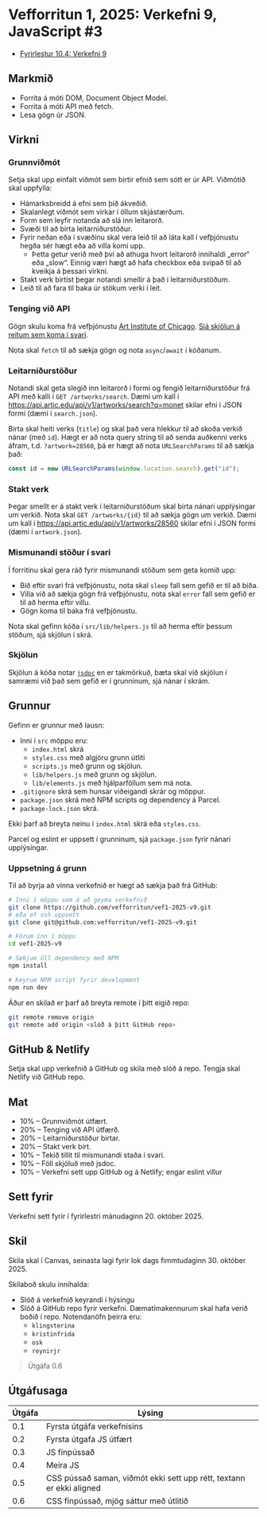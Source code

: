 # Vefforritun 1, 2025: Verkefni 9, JavaScript #3

- [Fyrirlestur 10.4: Verkefni 9](https://youtu.be/oJIBdcTToaI)

## Markmið

- Forrita á móti DOM, Document Object Model.
- Forrita á móti API með fetch.
- Lesa gögn úr JSON.

## Virkni

### Grunnviðmót

Setja skal upp einfalt viðmót sem birtir efnið sem sótt er úr API. Viðmótið skal uppfylla:

- Hámarksbreidd á efni sem þið ákveðið.
- Skalanlegt viðmót sem virkar í öllum skjástærðum.
- Form sem leyfir notanda að slá inn leitarorð.
- Svæði til að birta leitarniðurstöður.
- Fyrir neðan eða í svæðinu skal vera leið til að láta kall í vefþjónustu hegða sér hægt eða að villa komi upp.
  - Þetta getur verið með því að athuga hvort leitarorð innihaldi „error“ eða „slow“. Einnig væri hægt að hafa checkbox eða svipað til að kveikja á þessari virkni.
- Stakt verk birtist þegar notandi smellir á það í leitarniðurstöðum.
- Leið til að fara til baka úr stökum verki í leit.

### Tenging við API

Gögn skulu koma frá vefþjónustu [Art Institute of Chicago](https://api.artic.edu/docs/#introduction). [Sjá skjölun á reitum sem koma í svari](https://api.artic.edu/docs/#fields).

Nota skal `fetch` til að sækja gögn og nota `async`/`await` í kóðanum.

### Leitarniðurstöður

Notandi skal geta slegið inn leitarorð í formi og fengið leitarniðurstöður frá API með kalli í `GET /artworks/search`. Dæmi um kall í https://api.artic.edu/api/v1/artworks/search?q=monet skilar efni í JSON formi (dæmi í `search.json`).

Birta skal heiti verks (`title`) og skal það vera hlekkur til að skoða verkið nánar (með `id`). Hægt er að nota query string til að senda auðkenni verks áfram, t.d. `?artwork=28560`, þá er hægt að nota `URLSearchParams` til að sækja það:

```js
const id = new URLSearchParams(window.location.search).get("id");
```

### Stakt verk

Þegar smellt er á stakt verk í leitarniðurstöðum skal birta nánari upplýsingar um verkið. Nota skal `GET /artworks/{id}` til að sækja gögn um verkið. Dæmi um kall í https://api.artic.edu/api/v1/artworks/28560 skilar efni í JSON formi (dæmi í `artwork.json`).

### Mismunandi stöður í svari

Í forritinu skal gera ráð fyrir mismunandi stöðum sem geta komið upp:

- Bið eftir svari frá vefþjónustu, nota skal `sleep` fall sem gefið er til að bíða.
- Villa við að sækja gögn frá vefþjónustu, nota skal `error` fall sem gefið er til að herma eftir villu.
- Gögn koma til baka frá vefþjónustu.

Nota skal gefinn kóða í `src/lib/helpers.js` til að herma eftir þessum stöðum, sjá skjölun í skrá.

### Skjölun

Skjölun á kóða notar [`jsdoc`](https://jsdoc.app/) en er takmörkuð, bæta skal við skjölun í samræmi við það sem gefið er í grunninum, sjá nánar í skrám.

## Grunnur

Gefinn er grunnur með lausn:

- Inni í `src` möppu eru:
  - `index.html` skrá
  - `styles.css` með algjöru grunn útliti
  - `scripts.js` með grunn og skjölun.
  - `lib/helpers.js` með grunn og skjölun.
  - `lib/elements.js` með hjálparföllum sem má nota.
- `.gitignore` skrá sem hunsar viðeigandi skrár og möppur.
- `package.json` skrá með NPM scripts og dependency á Parcel.
- `package-lock.json` skrá.

Ekki þarf að breyta neinu í `index.html` skrá eða `styles.css`.

Parcel og eslint er uppsett í grunninum, sjá `package.json` fyrir nánari upplýsingar.

### Uppsetning á grunn

Til að byrja að vinna verkefnið er hægt að sækja það frá GitHub:

```bash
# Inni í möppu sem á að geyma verkefnið
git clone https://github.com/vefforritun/vef1-2025-v9.git
# eða ef ssh uppsett
git clone git@github.com:vefforritun/vef1-2025-v9.git

# Förum inn í möppu
cd vef1-2025-v9

# Sækjum öll dependency með NPM
npm install

# Keyrum NPM script fyrir development
npm run dev
```

Áður en skilað er þarf að breyta remote í þitt eigið repo:

```bash
git remote remove origin
git remote add origin <slóð á þitt GitHub repo>
```

## GitHub & Netlify

Setja skal upp verkefnið á GitHub og skila með slóð á repo. Tengja skal Netlify við GitHub repo.

## Mat

- 10% – Grunnviðmót útfært.
- 20% – Tenging við API útfærð.
- 20% – Leitarniðurstöður birtar.
- 20% – Stakt verk birt.
- 10% – Tekið tillit til mismunandi staða í svari.
- 10% – Föll skjöluð með jsdoc.
- 10% – Verkefni sett upp GitHub og á Netlify; engar eslint villur

## Sett fyrir

Verkefni sett fyrir í fyrirlestri mánudaginn 20. október 2025.

## Skil

Skila skal í Canvas, seinasta lagi fyrir lok dags fimmtudaginn 30. október 2025.

Skilaboð skulu innihalda:

- Slóð á verkefnið keyrandi í hýsingu
- Slóð á GitHub repo fyrir verkefni. Dæmatímakennurum skal hafa verið boðið í repo. Notendanöfn þeirra eru:
  - `klingsterina`
  - `kristinfrida`
  - `osk`
  - `reynirjr`

> Útgáfa 0.6

## Útgáfusaga

| Útgáfa | Lýsing                     |
| ------ | -------------------------- |
| 0.1    | Fyrsta útgáfa verkefnisins |
| 0.2    | Fyrsta útgafa JS útfært |
| 0.3    | JS fínpússað |
| 0.4    | Meira JS |
| 0.5    | CSS pússað saman, viðmót ekki sett upp rétt, textann er ekki aligned |
| 0.6    | CSS fínpússað, mjög sáttur með útlitið |
